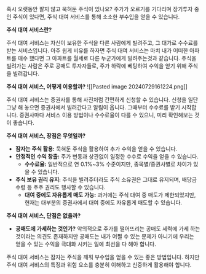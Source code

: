 혹시 오랫동안 팔지 않고 묵혀둔 주식이 있나요? 주가가 오르기를 기다리며 장기투자 중인 주식이 있다면, 주식 대여 서비스를 통해 소소한 부수입을 얻을 수 있습니다.

**주식 대여 서비스란?**

주식 대여 서비스는 자신이 보유한 주식을 다른 사람에게 빌려주고, 그 대가로 수수료를 받는 서비스입니다. 아주 쉽게 비유를 하자면 주식 대여 서비스는 마치 내가 어떠한 아파트를 매수 했다면 그 아파트를 월세로 다른 누군가에게 빌려주는것과 같습니다. 주식을 빌려가는 사람은 주로 공매도 투자자들로, 주가 하락에 베팅하여 수익을 얻기 위해 주식을 빌려갑니다.

**주식 대여 서비스, 어떻게 이용할까?**
![[Pasted image 20240729161224.png]]

주식 대여 서비스는 증권사를 통해 사진처럼 간편하게 신청할 수 있습니다. 신청을 일단 그냥 해 놓으면 증권사에서 빌려간다고 알림이 옵니다. 그때부터 수수료를 받기 시작합니다. 증권사마다 서비스 이용 방법이나 수수료율이 다를 수 있으니, 미리 확인해보는 것이 좋습니다.

**주식 대여 서비스, 장점은 무엇일까?**

- **잠자는 주식 활용:** 묵혀둔 주식을 활용하여 추가 수익을 얻을 수 있습니다.
- **안정적인 수익 창출:** 주가 변동과 상관없이 일정한 수수료 수익을 얻을 수 있습니다.
    - **수수료율:** 일반적으로 연 0.1%~3% 수준이지만, 종목별/증권사별로 차이가 있을 수 있습니다.
- **주식 보유 권리 유지:** 주식을 빌려주더라도 주식 소유권은 그대로 유지되며, 배당금 수령 등 주주 권리도 행사할 수 있습니다.
    - **대여 중에도 자유롭게 매도 가능:** 과거에는 주식 대여 중 매도가 제한되었지만, 현재는 대부분의 증권사에서 대여 중에도 자유롭게 매도할 수 있습니다.

**주식 대여 서비스, 단점은 없을까?**

- **공매도에 가세하는 것인가?** 악의적으로 주가를 떨어뜨리는 공매도 세력에 가세 하는 것이라는 의견도 존재하지만 공매도는 내가 어쩔 수 있는 문제가 아니기에 우리는 얻을 수 있는 수익을 극대화 시키는 일에 최선을 다 해야 합니다.

주식 대여 서비스는 잠자는 주식을 깨워 부수입을 얻을 수 있는 좋은 방법입니다. 하지만 주식 대여 서비스의 특징과 위험 요소를 충분히 이해하고 신중하게 활용해야 합니다.